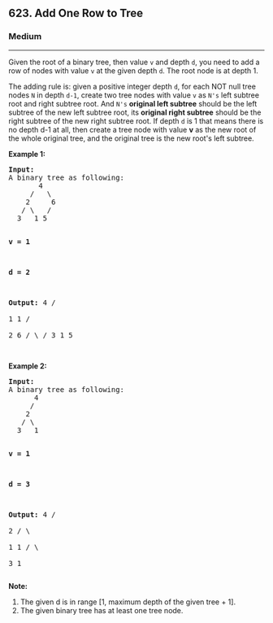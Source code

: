 <h2>623. Add One Row to Tree</h2><h3>Medium</h3><hr><div><p>Given the root of a binary tree, then value <code>v</code> and depth <code>d</code>, you need to add a row of nodes with value <code>v</code> at the given depth <code>d</code>. The root node is at depth 1. </p>

<p>The adding rule is: given a positive integer depth <code>d</code>, for each NOT null tree nodes <code>N</code> in depth <code>d-1</code>, create two tree nodes with value <code>v</code> as <code>N's</code> left subtree root and right subtree root. And <code>N's</code> <b>original left subtree</b> should be the left subtree of the new left subtree root, its <b>original right subtree</b> should be the right subtree of the new right subtree root. If depth <code>d</code> is 1 that means there is no depth d-1 at all, then create a tree node with value <b>v</b> as the new root of the whole original tree, and the original tree is the new root's left subtree.</p>

<p><b>Example 1:</b><br>
</p><pre><b>Input:</b> 
A binary tree as following:
       4
     /   \
    2     6
   / \   / 
  3   1 5   

<b>v = 1</b>

<b>d = 2</b>

<b>Output:</b> 
       4
      / \
     1   1
    /     \
   2       6
  / \     / 
 3   1   5   

</pre>
<p></p>


<p><b>Example 2:</b><br>
</p><pre><b>Input:</b> 
A binary tree as following:
      4
     /   
    2    
   / \   
  3   1    

<b>v = 1</b>

<b>d = 3</b>

<b>Output:</b> 
      4
     /   
    2
   / \    
  1   1
 /     \  
3       1
</pre>
<p></p>

<p><b>Note:</b><br>
</p><ol>
<li>The given d is in range [1, maximum depth of the given tree + 1].</li>
<li>The given binary tree has at least one tree node.</li>
</ol>
<p></p></div>